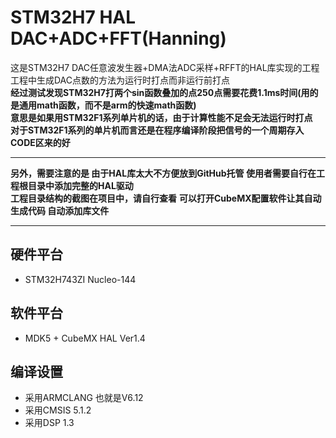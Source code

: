 ﻿# STM32H7 HAL DAC+ADC+FFT(Hanning)
 这是STM32H7 DAC任意波发生器+DMA法ADC采样+RFFT的HAL库实现的工程  
 工程中生成DAC点数的方法为运行时打点而非运行前打点  
 **经过测试发现STM32H7打两个sin函数叠加的点250点需要花费1.1ms时间(用的是通用math函数，而不是arm的快速math函数)**  
 **意思是如果用STM32F1系列单片机的话，由于计算性能不足会无法运行时打点**  
 **对于STM32F1系列的单片机而言还是在程序编译阶段把信号的一个周期存入CODE区来的好**  
 ****
  **另外，需要注意的是 由于HAL库太大不方便放到GitHub托管 使用者需要自行在工程根目录中添加完整的HAL驱动**  
  **工程目录结构的截图在项目中，请自行查看**
 **可以打开CubeMX配置软件让其自动生成代码 自动添加库文件**
  ****
## 硬件平台  
* STM32H743ZI Nucleo-144  
## 软件平台
* MDK5 + CubeMX  HAL Ver1.4
## 编译设置
* 采用ARMCLANG 也就是V6.12
* 采用CMSIS 5.1.2  
* 采用DSP   1.3
